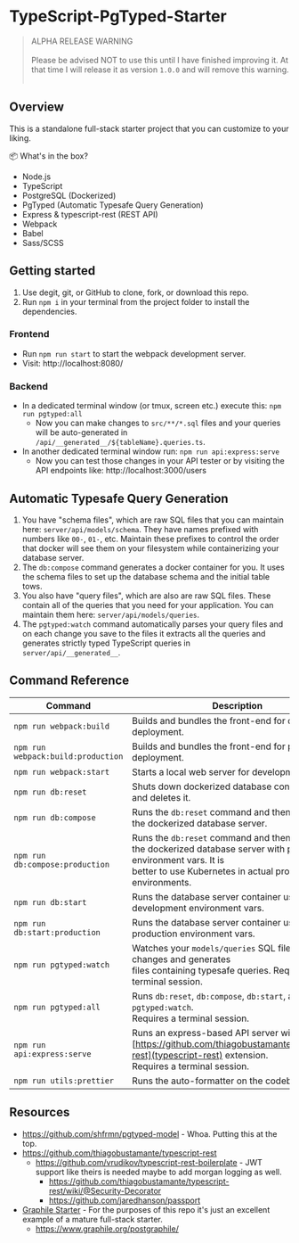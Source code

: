 # TypeScript-PgTyped-Starter

> ALPHA RELEASE WARNING<br><br>
> Please be advised NOT to use this until I have finished improving it. At that time I will release it as version `1.0.0` and will remove this warning.<br><br>

## Overview

This is a standalone full-stack starter project that you can customize to your liking.

📦 What's in the box?

- Node.js
- TypeScript
- PostgreSQL (Dockerized)
- PgTyped (Automatic Typesafe Query Generation)
- Express & typescript-rest (REST API)
- Webpack
- Babel
- Sass/SCSS

## Getting started

1. Use degit, git, or GitHub to clone, fork, or download this repo.
2. Run `npm i` in your terminal from the project folder to install the dependencies.

### Frontend

- Run `npm run start` to start the webpack development server.
- Visit: http://localhost:8080/

### Backend

- In a dedicated terminal window (or tmux, screen etc.) execute this: `npm run pgtyped:all`
  - Now you can make changes to `src/**/*.sql` files and your queries will be auto-generated in `/api/__generated__/${tableName}.queries.ts`.
- In another dedicated terminal window run: `npm run api:express:serve`
  - Now you can test those changes in your API tester or by visiting the API endpoints like: http://localhost:3000/users

## Automatic Typesafe Query Generation

1. You have "schema files", which are raw SQL files that you can maintain here: `server/api/models/schema`. They have names prefixed with numbers like `00-`, `01-`, etc. Maintain these prefixes to control the order that docker will see them on your filesystem while containerizing your database server.
2. The `db:compose` command generates a docker container for you. It uses the schema files to set up the database schema and the initial table tows.
3. You also have "query files", which are also are raw SQL files. These contain all of the queries that you need for your application. You can maintain them here: `server/api/models/queries`.
3. The `pgtyped:watch` command automatically parses your query files and on each change you save to the files it extracts all the queries and generates strictly typed TypeScript queries in `server/api/__generated__`.

## Command Reference

|Command|Description|
|-------|-----------|
|`npm run webpack:build`|Builds and bundles the front-end for development deployment.|
|`npm run webpack:build:production`|Builds and bundles the front-end for production deployment.|
|`npm run webpack:start`|Starts a local web server for development.|
|`npm run db:reset`|Shuts down dockerized database container server and deletes it.|
|`npm run db:compose`|Runs the `db:reset` command and then initializes<br />the dockerized database server.<br />|
|`npm run db:compose:production`|Runs the `db:reset` command and then initializes<br />the dockerized database server with production environment vars. It is<br /> better to use Kubernetes in actual production environments.<br />|
|`npm run db:start`|Runs the database server container using development environment vars.<br />|
|`npm run db:start:production`|Runs the database server container using production environment vars.<br />|
|`npm run pgtyped:watch`|Watches your `models/queries` SQL files for changes and generates<br /> files containing typesafe queries. Requires a terminal session.<br />|
|`npm run pgtyped:all`|Runs `db:reset`, `db:compose`, `db:start`, and then `pgtyped:watch`.<br />  Requires a terminal session. <br />|
|`npm run api:express:serve`|Runs an express-based API server with the<br /> [https://github.com/thiagobustamante/typescript-rest](typescript-rest) extension.<br /> Requires a terminal session.<br />|
|`npm run utils:prettier`|Runs the auto-formatter on the codebase.|

## Resources
- https://github.com/shfrmn/pgtyped-model - Whoa. Putting this at the top.
- https://github.com/thiagobustamante/typescript-rest
  - https://github.com/vrudikov/typescript-rest-boilerplate - JWT support like theirs is needed maybe to add morgan logging as well.
    - https://github.com/thiagobustamante/typescript-rest/wiki/@Security-Decorator
    - https://github.com/jaredhanson/passport
- [Graphile Starter](https://github.com/graphile/starter) - For the purposes of this repo it's just an excellent example of a mature full-stack starter.
  - https://www.graphile.org/postgraphile/
